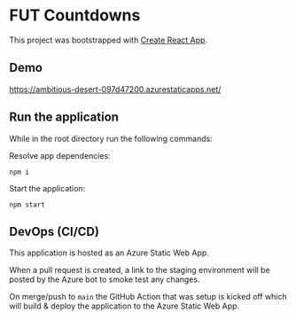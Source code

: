 # FUT Countdowns

This project was bootstrapped with [Create React App](https://github.com/facebook/create-react-app).

## Demo

https://ambitious-desert-097d47200.azurestaticapps.net/

## Run the application

While in the root directory run the following commands:

Resolve app dependencies:
```
npm i
```
Start the application:
```
npm start
```

## DevOps (CI/CD)

This application is hosted as an Azure Static Web App.

When a pull request is created, a link to the staging environment will be posted by the Azure bot to smoke test any changes.

On merge/push to `main` the GitHub Action that was setup is kicked off which will build & deploy the application to the Azure Static Web App.